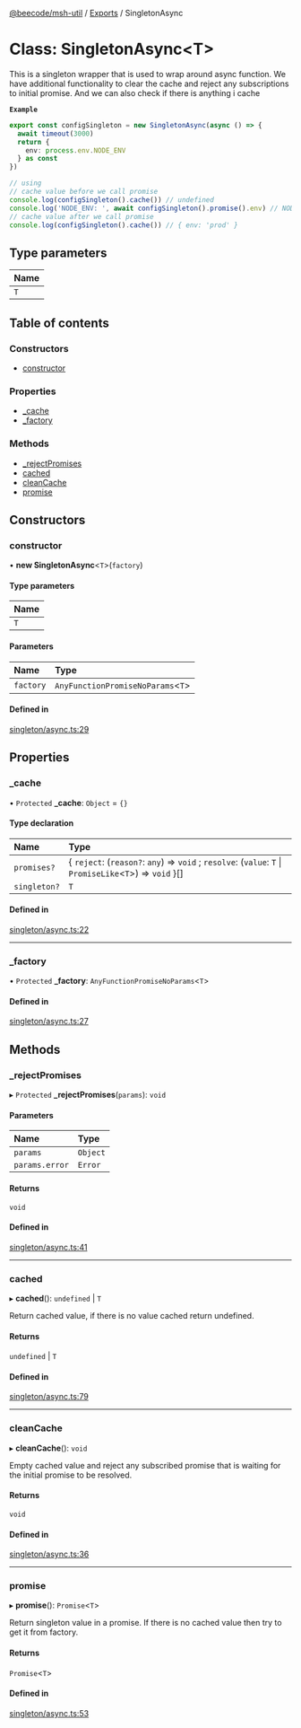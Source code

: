 [@beecode/msh-util](../README.md) / [Exports](../modules.md) / SingletonAsync

# Class: SingletonAsync<T\>

This is a singleton wrapper that is used to wrap around async function. We have additional functionality to clear the cache
and reject any subscriptions to initial promise. And we can also check if there is anything i cache

**`Example`**

```ts
export const configSingleton = new SingletonAsync(async () => {
  await timeout(3000)
  return {
    env: process.env.NODE_ENV
  } as const
})

// using
// cache value before we call promise
console.log(configSingleton().cache()) // undefined
console.log('NODE_ENV: ', await configSingleton().promise().env) // NODE_ENV: prod
// cache value after we call promise
console.log(configSingleton().cache()) // { env: 'prod' }
```

## Type parameters

| Name |
| :------ |
| `T` |

## Table of contents

### Constructors

- [constructor](SingletonAsync.md#constructor)

### Properties

- [\_cache](SingletonAsync.md#_cache)
- [\_factory](SingletonAsync.md#_factory)

### Methods

- [\_rejectPromises](SingletonAsync.md#_rejectpromises)
- [cached](SingletonAsync.md#cached)
- [cleanCache](SingletonAsync.md#cleancache)
- [promise](SingletonAsync.md#promise)

## Constructors

### constructor

• **new SingletonAsync**<`T`\>(`factory`)

#### Type parameters

| Name |
| :------ |
| `T` |

#### Parameters

| Name | Type |
| :------ | :------ |
| `factory` | `AnyFunctionPromiseNoParams`<`T`\> |

#### Defined in

[singleton/async.ts:29](https://github.com/beecode-rs/msh-util/blob/d5f403f/src/singleton/async.ts#L29)

## Properties

### \_cache

• `Protected` **\_cache**: `Object` = `{}`

#### Type declaration

| Name | Type |
| :------ | :------ |
| `promises?` | { `reject`: (`reason?`: `any`) => `void` ; `resolve`: (`value`: `T` \| `PromiseLike`<`T`\>) => `void`  }[] |
| `singleton?` | `T` |

#### Defined in

[singleton/async.ts:22](https://github.com/beecode-rs/msh-util/blob/d5f403f/src/singleton/async.ts#L22)

___

### \_factory

• `Protected` **\_factory**: `AnyFunctionPromiseNoParams`<`T`\>

#### Defined in

[singleton/async.ts:27](https://github.com/beecode-rs/msh-util/blob/d5f403f/src/singleton/async.ts#L27)

## Methods

### \_rejectPromises

▸ `Protected` **_rejectPromises**(`params`): `void`

#### Parameters

| Name | Type |
| :------ | :------ |
| `params` | `Object` |
| `params.error` | `Error` |

#### Returns

`void`

#### Defined in

[singleton/async.ts:41](https://github.com/beecode-rs/msh-util/blob/d5f403f/src/singleton/async.ts#L41)

___

### cached

▸ **cached**(): `undefined` \| `T`

Return cached value, if there is no value cached return undefined.

#### Returns

`undefined` \| `T`

#### Defined in

[singleton/async.ts:79](https://github.com/beecode-rs/msh-util/blob/d5f403f/src/singleton/async.ts#L79)

___

### cleanCache

▸ **cleanCache**(): `void`

Empty cached value and reject any subscribed promise that is waiting for the initial promise to be resolved.

#### Returns

`void`

#### Defined in

[singleton/async.ts:36](https://github.com/beecode-rs/msh-util/blob/d5f403f/src/singleton/async.ts#L36)

___

### promise

▸ **promise**(): `Promise`<`T`\>

Return singleton value in a promise. If there is no cached value then try to get it from factory.

#### Returns

`Promise`<`T`\>

#### Defined in

[singleton/async.ts:53](https://github.com/beecode-rs/msh-util/blob/d5f403f/src/singleton/async.ts#L53)
